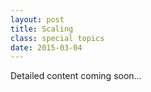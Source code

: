 ```yaml
---
layout: post
title: Scaling
class: special topics
date: 2015-03-04
---
```

Detailed content coming soon&hellip;
